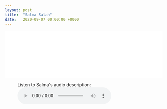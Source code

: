 ```yaml
---
layout: post
title:  "Salma Salah"
date:   2020-09-07 00:00:00 +0000
---
```

<p></p>
<div style="text-align:center">
<embed src="/assets/posters/Poster_Salma Salah.pdf" width="100%">
</div>
<p></p>

<figure>
    <figcaption>Listen to Salma's audio description:</figcaption>
    <audio
        controls
        src="/assets/posters/Recording_salma Salah.mp4">
            Your browser does not support the
            <code>audio</code> element.
    </audio>
</figure>
